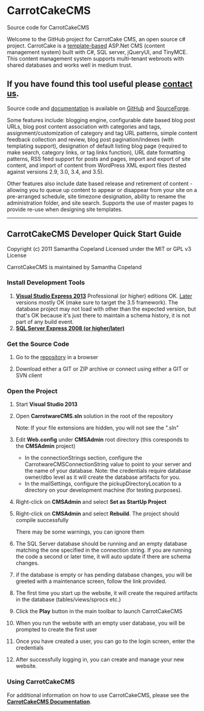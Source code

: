 # CarrotCakeCMS
Source code for CarrotCakeCMS

[SITE_CT]: http://www.carrotware.com/contact?from=github
[REPO_SF]: http://sourceforge.net/projects/carrotcakecms/
[REPO_GH]: https://github.com/ninianne98/CarrotCakeCMS/

[DOC_PDF]: http://www.carrotware.com/fileassets/CarrotCakeCMSDevNotes.pdf?from=github
[DOC]: http://www.carrotware.com/carrotcake-download?from=github "CarrotCakeCMS User Documentation"
[TMPLT]: http://www.carrotware.com/carrotcake-templates?from=github
[IDE2013]: https://www.visualstudio.com/en-us/news/vs2013-community-vs.aspx
[VWDISO2013]: https://go.microsoft.com/fwlink/?LinkId=532501&type=ISO&clcid=0x409
[CEISO2013]: https://go.microsoft.com/fwlink/?LinkId=532496&type=ISO&clcid=0x409
[IDEALT]: https://www.visualstudio.com/downloads/download-visual-studio-vs
[SQL]: https://www.microsoft.com/en-us/download/details.aspx?id=22973

Welcome to the GitHub project for CarrotCake CMS, an open source c# project. CarrotCake is a [template-based][TMPLT] ASP.Net CMS (content management system) built with C#, SQL server, jQueryUI, and TinyMCE. This content management system supports multi-tenant webroots with shared databases and works well in medium trust. 

## If you have found this tool useful please [contact us][SITE_CT].

Source code and [documentation][DOC_PDF] is available on [GitHub][REPO_GH] and [SourceForge][REPO_SF].

Some features include: blogging engine, configurable date based blog post URLs, blog post content association with categories and tags, assignment/customization of category and tag URL patterns, simple content feedback collection and review, blog post pagination/indexes (with templating support), designation of default listing blog page (required to make search, category links, or tag links function), URL date formatting patterns, RSS feed support for posts and pages, import and export of site content, and import of content from WordPress XML export files (tested against versions 2.9, 3.0, 3.4, and 3.5).

Other features also include date based release and retirement of content - allowing you to queue up content to appear or disappear from your site on a pre-arranged schedule, site timezone designation, ability to rename the administration folder, and site search. Supports the use of master pages to provide re-use when designing site templates.

---

## CarrotCakeCMS Developer Quick Start Guide

Copyright (c) 2011 Samantha Copeland
Licensed under the MIT or GPL v3 License

CarrotCakeCMS is maintained by Samantha Copeland

### Install Development Tools

1. **[Visual Studio Express 2013][IDE2013]** Professional (or higher) editions OK. [Later][IDEALT] versions mostly OK (make sure to target the 3.5 framework).  The database project may not load with other than the expected version, but that's OK because it's just there to maintain a schema history, it is not part of any build event.
1. **[SQL Server Express 2008 (or higher/later)][SQL]**

### Get the Source Code

1. Go to the [repository][REPO_GH] in a browser

1. Download either a GIT or ZIP archive or connect using either a GIT or SVN client

### Open the Project

1. Start **Visual Studio 2013**

1. Open **CarrotwareCMS.sln** solution in the root of the repository

	Note: If your file extensions are hidden, you will not see the ".sln"

1. Edit **Web.config** under **CMSAdmin** root directory (this coresponds to the **CMSAdmin** project)

	- In the connectionStrings section, configure the CarrotwareCMSConnectionString value to point to your server and the name of your database.
		Note: the credentials require database owner/dbo level as it will create the database artifacts for you.
	- In the mailSettings, configure the pickupDirectoryLocation to a directory on your development machine (for testing purposes).

1. Right-click on **CMSAdmin** and select **Set as StartUp Project**

1. Right-click on **CMSAdmin** and select **Rebuild**. The project should compile successfully

	There may be some warnings, you can ignore them

1. The SQL Server database should be running and an empty database matching the one specified in the connection string. If you are running the code a second or later time, it will auto update if there are schema changes.

1. if the database is empty or has pending database changes, you will be greeted with a maintenance screen, follow the link provided.

1. The first time you start up the website, it will create the required artifacts in the database (tables/views/sprocs etc.)

1. Click the **Play** button in the main toolbar to launch CarrotCakeCMS

1. When you run the website with an empty user database, you will be prompted to create the first user

1. Once you have created a user, you can go to the login screen, enter the credentials

1. After successfully logging in, you can create and manage your new website.

### Using CarrotCakeCMS

For additional information on how to use CarrotCakeCMS, please see the **[CarrotCakeCMS Documentation][DOC]**.

